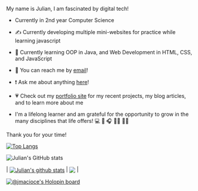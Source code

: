 My name is Julian, I am fascinated by digital tech!

- Currently in 2nd year Computer Science
- ✍️  Currently developing multiple mini-websites for practice while learning javascript
- 🧠 Currently learning OOP in Java, and Web Development in HTML, CSS, and JavaScript
- 📩 You can reach me by [email](mailto:jjmacioce@hotmail.com)!
- ❗️ Ask me about anything [here](https://github.com/JMacioce/JMacioce/issues)!
- 💗 Check out my [portfolio site](https://jmacioce.github.io/) for my recent projects, my blog articles, and to learn more about me

- I'm a lifelong learner and am grateful for the opportunity to grow in the many disciplines that life offers!
💻 🎹 🎧 🤸‍♂️ 🏋️‍♀️

Thank you for your time!

[![Top Langs](https://github-readme-stats.vercel.app/api/top-langs/?username=JMacioce&layout=compact)](https://github.com/anuraghazra/github-readme-stats)

![Julian's GitHub stats](https://github-readme-stats.vercel.app/api?username=JMacioce&show_icons=true&theme=cobalt)

| <a href="https://github.com/anuraghazra/github-readme-stats"><img align="center" src="https://github-readme-stats.vercel.app/api?username=JMacioce&show_icons=true&include_all_commits=true&theme=cobalt&hide_border=true" alt="Julian's github stats" /></a> | <a href="https://github.com/anuraghazra/github-readme-stats"><img align="center" src="https://github-readme-stats.vercel.app/api/top-langs/?username=JMacioce&layout=compact&theme=buefy&hide_border=true" /></a> |

[![@jmacioce's Holopin board](https://holopin.io/api/user/board?user=jmacioce)](https://holopin.io/@jmacioce)

